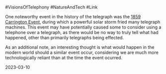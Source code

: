 #VisionsOfTelephony #NatureAndTech #Link 

One noteworthy event in the history of the telegraph was the [1859 Carrington Event](https://www.history.com/news/a-perfect-solar-superstorm-the-1859-carrington-event), during which a powerful solar storm fried many telegraph machines. This event may have potentially caused some to consider using a telephone over a telegraph, as there would be no way to truly tell what had happened, other than primarily telegraphs being effected.

As an additional note, an interesting thought is what would happen in the modern world should a similar event occur, considering we are much more technologically reliant than at the time the event ocurred.

2023-03-10